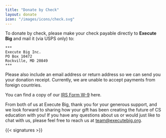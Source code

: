```yaml
---
title: "Donate by Check"
layout: donate
icon: "/images/icons/check.svg"
---
```


To donate by check, please make your check payable directly to
**Execute Big** and mail it (via USPS only) to:

```
***
Execute Big Inc.
PO Box 10472
Rockville, MD 20849
***
```

Please also include an email address or return address so we can send you
your donation receipt. Currently, we are unable to accept payments from
foreign countries.

You can find a copy of our [IRS Form W-9](/media/w9.pdf) here.

From both of us at Execute Big, thank you for your generous support, and we look forward to sharing how your gift has been creating the future of CS education with you! If you have any questions about us or would just like to chat with us, please feel free to reach us at team@executebig.org.

{{< signatures >}}